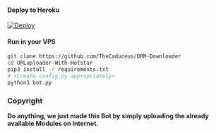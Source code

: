 

#### Deploy to Heroku

[![Deploy](https://www.herokucdn.com/deploy/button.svg)](https://www.heroku.com/deploy?template=https://github.com/releaseuserbot/DRM-Downloader)

#### Run in your VPS
```sh
git clone https://github.com/TheCaduceus/DRM-Downloader
cd URLuploader-With-Hotstar
pip3 install -r requirements.txt
# <Create config.py appropriately>
python3 bot.py
```
### Copyright
<b>Do anything, we just made this Bot by simply uploading the already available Modules on Internet.</b>
